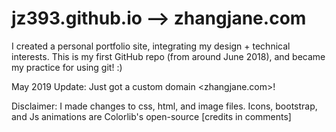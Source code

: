 # jz393.github.io --> zhangjane.com

I created a personal portfolio site, integrating my design + technical interests. This is my first GitHub repo (from around June 2018), and became my practice for using git! :)

May 2019 Update: Just got a custom domain <zhangjane.com>! 

Disclaimer: I made changes to css, html, and image files. Icons, bootstrap, and Js animations are Colorlib's open-source [credits in comments]
